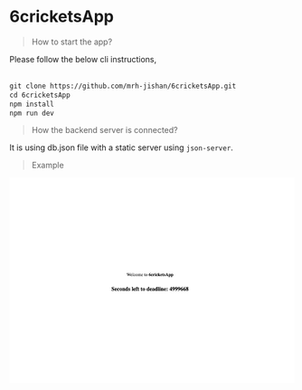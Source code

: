 # 6cricketsApp

> How to start the app?

Please follow the below cli instructions, 

```shell

git clone https://github.com/mrh-jishan/6cricketsApp.git
cd 6cricketsApp 
npm install 
npm run dev

```

> How the backend server is connected?

It is using db.json file with a static server using `json-server`. 

> Example 

![img.png](src%2Fassets%2Fimg.png)
